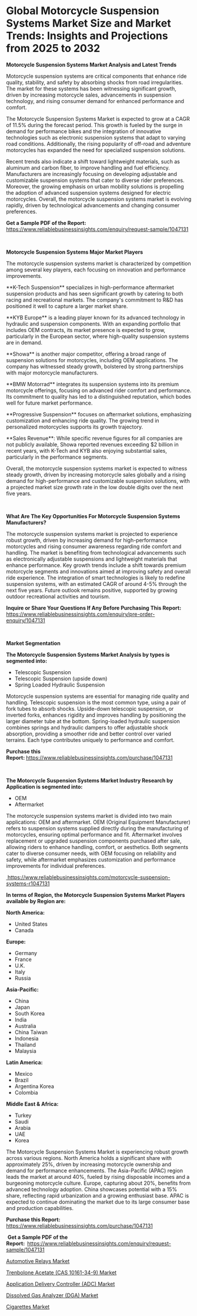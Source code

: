 <p><h1>Global Motorcycle Suspension Systems Market Size and Market Trends: Insights and Projections from 2025 to 2032</h1></p><p><strong>Motorcycle Suspension Systems Market Analysis and Latest Trends</strong></p>
<p><p>Motorcycle suspension systems are critical components that enhance ride quality, stability, and safety by absorbing shocks from road irregularities. The market for these systems has been witnessing significant growth, driven by increasing motorcycle sales, advancements in suspension technology, and rising consumer demand for enhanced performance and comfort.</p><p>The Motorcycle Suspension Systems Market is expected to grow at a CAGR of 11.5% during the forecast period. This growth is fueled by the surge in demand for performance bikes and the integration of innovative technologies such as electronic suspension systems that adapt to varying road conditions. Additionally, the rising popularity of off-road and adventure motorcycles has expanded the need for specialized suspension solutions.</p><p>Recent trends also indicate a shift toward lightweight materials, such as aluminum and carbon fiber, to improve handling and fuel efficiency. Manufacturers are increasingly focusing on developing adjustable and customizable suspension systems that cater to diverse rider preferences. Moreover, the growing emphasis on urban mobility solutions is propelling the adoption of advanced suspension systems designed for electric motorcycles. Overall, the motorcycle suspension systems market is evolving rapidly, driven by technological advancements and changing consumer preferences.</p></p>
<p><strong>Get a Sample PDF of the Report:&nbsp;</strong> <a href="https://www.reliablebusinessinsights.com/enquiry/request-sample/1047131?utm_campaign=1121&utm_medium=2&utm_source=Github&utm_content=ia&utm_term=22032025&utm_id=motorcycle-suspension-systems">https://www.reliablebusinessinsights.com/enquiry/request-sample/1047131</a></p>
<p>&nbsp;</p>
<p><strong>Motorcycle Suspension Systems Major Market Players</strong></p>
<p><p>The motorcycle suspension systems market is characterized by competition among several key players, each focusing on innovation and performance improvements. </p><p>**K-Tech Suspension** specializes in high-performance aftermarket suspension products and has seen significant growth by catering to both racing and recreational markets. The company's commitment to R&D has positioned it well to capture a larger market share.</p><p>**KYB Europe** is a leading player known for its advanced technology in hydraulic and suspension components. With an expanding portfolio that includes OEM contracts, its market presence is expected to grow, particularly in the European sector, where high-quality suspension systems are in demand.</p><p>**Showa** is another major competitor, offering a broad range of suspension solutions for motorcycles, including OEM applications. The company has witnessed steady growth, bolstered by strong partnerships with major motorcycle manufacturers.</p><p>**BMW Motorrad** integrates its suspension systems into its premium motorcycle offerings, focusing on advanced rider comfort and performance. Its commitment to quality has led to a distinguished reputation, which bodes well for future market performance.</p><p>**Progressive Suspension** focuses on aftermarket solutions, emphasizing customization and enhancing ride quality. The growing trend in personalized motorcycles supports its growth trajectory.</p><p>**Sales Revenue**: While specific revenue figures for all companies are not publicly available, Showa reported revenues exceeding $2 billion in recent years, with K-Tech and KYB also enjoying substantial sales, particularly in the performance segments. </p><p>Overall, the motorcycle suspension systems market is expected to witness steady growth, driven by increasing motorcycle sales globally and a rising demand for high-performance and customizable suspension solutions, with a projected market size growth rate in the low double digits over the next five years.</p></p>
<p>&nbsp;</p>
<p><strong>What Are The Key Opportunities For Motorcycle Suspension Systems Manufacturers?</strong></p>
<p><p>The motorcycle suspension systems market is projected to experience robust growth, driven by increasing demand for high-performance motorcycles and rising consumer awareness regarding ride comfort and handling. The market is benefiting from technological advancements such as electronically adjustable suspensions and lightweight materials that enhance performance. Key growth trends include a shift towards premium motorcycle segments and innovations aimed at improving safety and overall ride experience. The integration of smart technologies is likely to redefine suspension systems, with an estimated CAGR of around 4-5% through the next five years. Future outlook remains positive, supported by growing outdoor recreational activities and tourism.</p></p>
<p><strong>Inquire or Share Your Questions If Any Before Purchasing This Report:</strong> <a href="https://www.reliablebusinessinsights.com/enquiry/pre-order-enquiry/1047131?utm_campaign=1121&utm_medium=2&utm_source=Github&utm_content=ia&utm_term=22032025&utm_id=motorcycle-suspension-systems">https://www.reliablebusinessinsights.com/enquiry/pre-order-enquiry/1047131</a></p>
<p>&nbsp;</p>
<p><strong>Market Segmentation</strong></p>
<p><strong>The Motorcycle Suspension Systems Market Analysis by types is segmented into:</strong></p>
<p><ul><li>Telescopic Suspension</li><li>Telescopic Suspension (upside down)</li><li>Spring Loaded Hydraulic Suspension</li></ul></p>
<p><p>Motorcycle suspension systems are essential for managing ride quality and handling. Telescopic suspension is the most common type, using a pair of fork tubes to absorb shocks. Upside-down telescopic suspension, or inverted forks, enhances rigidity and improves handling by positioning the larger diameter tube at the bottom. Spring-loaded hydraulic suspension combines springs and hydraulic dampers to offer adjustable shock absorption, providing a smoother ride and better control over varied terrains. Each type contributes uniquely to performance and comfort.</p></p>
<p><strong>Purchase this Report:&nbsp;</strong><a href="https://www.reliablebusinessinsights.com/purchase/1047131?utm_campaign=1121&utm_medium=2&utm_source=Github&utm_content=ia&utm_term=22032025&utm_id=motorcycle-suspension-systems">https://www.reliablebusinessinsights.com/purchase/1047131</a></p>
<p>&nbsp;</p>
<p><strong>The Motorcycle Suspension Systems Market Industry Research by Application is segmented into:</strong></p>
<p><ul><li>OEM</li><li>Aftermarket</li></ul></p>
<p><p>The motorcycle suspension systems market is divided into two main applications: OEM and aftermarket. OEM (Original Equipment Manufacturer) refers to suspension systems supplied directly during the manufacturing of motorcycles, ensuring optimal performance and fit. Aftermarket involves replacement or upgraded suspension components purchased after sale, allowing riders to enhance handling, comfort, or aesthetics. Both segments cater to diverse consumer needs, with OEM focusing on reliability and safety, while aftermarket emphasizes customization and performance improvements for individual preferences.</p></p>
<p><a href="https://www.reliablebusinessinsights.com/motorcycle-suspension-systems-r1047131?utm_campaign=1121&utm_medium=2&utm_source=Github&utm_content=ia&utm_term=22032025&utm_id=motorcycle-suspension-systems">&nbsp;https://www.reliablebusinessinsights.com/motorcycle-suspension-systems-r1047131</a></p>
<p><strong>In terms of Region, the Motorcycle Suspension Systems Market Players available by Region are:</strong></p>
<p>
    <p> <strong> North America: </strong>
        <ul>
            <li>United States</li>
            <li>Canada</li>
        </ul>
        </p> 
    <p> <strong> Europe: </strong>
        <ul>
            <li>Germany</li>
            <li>France</li>
            <li>U.K.</li>
            <li>Italy</li>
            <li>Russia</li>
        </ul>
        </p> 
    <p> <strong> Asia-Pacific: </strong>
        <ul>
            <li>China</li>
            <li>Japan</li>
            <li>South Korea</li>
            <li>India</li>
            <li>Australia</li>
            <li>China Taiwan</li>
            <li>Indonesia</li>
            <li>Thailand</li>
            <li>Malaysia</li>
        </ul>
        </p> 
    <p> <strong> Latin America: </strong>
        <ul>
            <li>Mexico</li>
            <li>Brazil</li>
            <li>Argentina Korea</li>
            <li>Colombia</li>
        </ul>
        </p> 
    <p> <strong> Middle East & Africa: </strong>
        <ul>
            <li>Turkey</li>
            <li>Saudi</li>
            <li>Arabia</li>
            <li>UAE</li>
            <li>Korea</li>
        </ul>
    </p>
    </p>
<p><p>The Motorcycle Suspension Systems Market is experiencing robust growth across various regions. North America holds a significant share with approximately 25%, driven by increasing motorcycle ownership and demand for performance enhancements. The Asia-Pacific (APAC) region leads the market at around 40%, fueled by rising disposable incomes and a burgeoning motorcycle culture. Europe, capturing about 20%, benefits from advanced technology adoption. China showcases potential with a 15% share, reflecting rapid urbanization and a growing enthusiast base. APAC is expected to continue dominating the market due to its large consumer base and production capabilities.</p></p>
<p><strong>Purchase this Report: </strong><a href="https://www.reliablebusinessinsights.com/purchase/1047131?utm_campaign=1121&utm_medium=2&utm_source=Github&utm_content=ia&utm_term=22032025&utm_id=motorcycle-suspension-systems">https://www.reliablebusinessinsights.com/purchase/1047131</a></p>
<p>&nbsp;<strong>Get a Sample PDF of the Report:&nbsp;&nbsp;</strong><a href="https://www.reliablebusinessinsights.com/enquiry/request-sample/1047131?utm_campaign=1121&utm_medium=2&utm_source=Github&utm_content=ia&utm_term=22032025&utm_id=motorcycle-suspension-systems">https://www.reliablebusinessinsights.com/enquiry/request-sample/1047131</a></p>
<p><strong></strong></p>
<p><p><a href="https://github.com/ioniafidian4/Market-Research-Report-List-1/blob/main/automotive-relays-market.md?utm_campaign=1121&utm_medium=2&utm_source=Github&utm_content=ia&utm_term=22032025&utm_id=motorcycle-suspension-systems">Automotive Relays Market</a></p><p><a href="https://github.com/khifzaba/Market-Research-Report-List-1/blob/main/trenbolone-acetate-cas-10161-34-9-market.md?utm_campaign=1121&utm_medium=2&utm_source=Github&utm_content=ia&utm_term=22032025&utm_id=motorcycle-suspension-systems">Trenbolone Acetate (CAS 10161-34-9) Market</a></p><p><a href="https://github.com/welfmimon/Market-Research-Report-List-1/blob/main/application-delivery-controller-adc-market.md?utm_campaign=1121&utm_medium=2&utm_source=Github&utm_content=ia&utm_term=22032025&utm_id=motorcycle-suspension-systems">Application Delivery Controller (ADC) Market</a></p><p><a href="https://github.com/nkomdaumis16/Market-Research-Report-List-1/blob/main/dissolved-gas-analyzer-dga-market.md?utm_campaign=1121&utm_medium=2&utm_source=Github&utm_content=ia&utm_term=22032025&utm_id=motorcycle-suspension-systems">Dissolved Gas Analyzer (DGA) Market</a></p><p><a href="https://github.com/amramcocosxa/Market-Research-Report-List-1/blob/main/cigarettes-market.md?utm_campaign=1121&utm_medium=2&utm_source=Github&utm_content=ia&utm_term=22032025&utm_id=motorcycle-suspension-systems">Cigarettes Market</a></p></p>